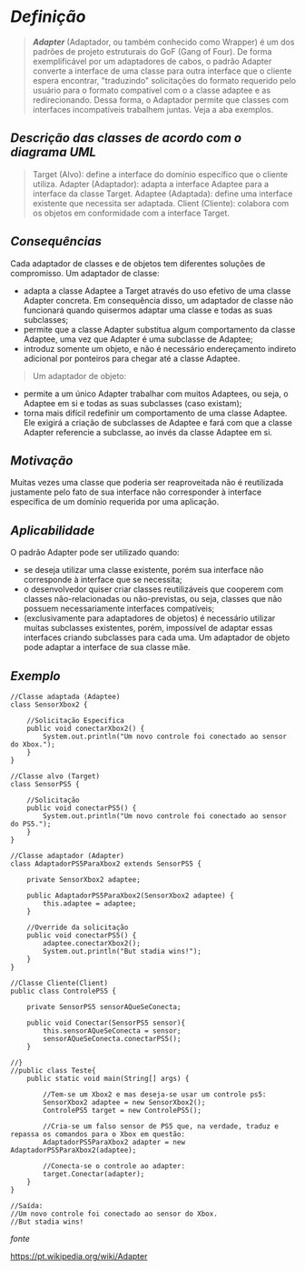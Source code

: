 # ***Definição***

> ***Adapter*** (Adaptador, ou também conhecido como Wrapper) é um dos padrões de projeto estruturais do GoF (Gang of Four). De forma exemplificável por um adaptadores de cabos, o padrão Adapter converte a interface de uma classe para outra interface que o cliente espera encontrar, "traduzindo" solicitações do formato requerido pelo usuário para o formato compatível com o a classe adaptee e as redirecionando. Dessa forma, o Adaptador permite que classes com interfaces incompatíveis trabalhem juntas. Veja a aba exemplos.

## ***Descrição das classes de acordo com o diagrama UML***

> Target (Alvo): define a interface do domínio específico que o cliente utiliza.
> Adapter (Adaptador): adapta a interface Adaptee para a interface da classe Target.
> Adaptee (Adaptada): define uma interface existente que necessita ser adaptada.
> Client (Cliente): colabora com os objetos em conformidade com a interface Target.

## ***Consequências***

Cada adaptador de classes e de objetos tem diferentes soluções de compromisso. Um adaptador de classe:

* adapta a classe Adaptee a Target através do uso efetivo de uma classe Adapter concreta. Em consequência disso, um adaptador de classe não funcionará quando quisermos adaptar uma classe e todas as suas subclasses;
* permite que a classe Adapter substitua algum comportamento da classe Adaptee, uma vez que Adapter é uma subclasse de Adaptee;
* introduz somente um objeto, e não é necessário endereçamento indireto adicional por ponteiros para chegar até a classe Adaptee.

> Um adaptador de objeto:

* permite a um único Adapter trabalhar com muitos Adaptees, ou seja, o Adaptee em si e todas as suas subclasses (caso existam);
* torna mais difícil redefinir um comportamento de uma classe Adaptee. Ele exigirá a criação de subclasses de Adaptee e fará com que a classe Adapter referencie a subclasse, ao invés da classe Adaptee em si.

## ***Motivação***
Muitas vezes uma classe que poderia ser reaproveitada não é reutilizada justamente pelo fato de sua interface não corresponder à interface específica de um domínio requerida por uma aplicação.

## ***Aplicabilidade***
O padrão Adapter pode ser utilizado quando:

* se deseja utilizar uma classe existente, porém sua interface não corresponde à interface que se necessita;
* o desenvolvedor quiser criar classes reutilizáveis que cooperem com classes não-relacionadas ou não-previstas, ou seja, classes que não possuem necessariamente interfaces compatíveis;
* (exclusivamente para adaptadores de objetos) é necessário utilizar muitas subclasses existentes, porém, impossível de adaptar essas interfaces criando subclasses para cada uma. Um adaptador de objeto pode adaptar a interface de sua classe mãe.

## ***Exemplo***

```java:
//Classe adaptada (Adaptee)
class SensorXbox2 {

    //Solicitação Especifica
    public void conectarXbox2() {
        System.out.println("Um novo controle foi conectado ao sensor do Xbox.");
    }
}

//Classe alvo (Target)
class SensorPS5 {

    //Solicitação
    public void conectarPS5() {
        System.out.println("Um novo controle foi conectado ao sensor do PS5.");
    }
}

//Classe adaptador (Adapter)
class AdaptadorPS5ParaXbox2 extends SensorPS5 {

    private SensorXbox2 adaptee;

    public AdaptadorPS5ParaXbox2(SensorXbox2 adaptee) {
        this.adaptee = adaptee;
    }

    //Override da solicitação
    public void conectarPS5() {
        adaptee.conectarXbox2();
        System.out.println("But stadia wins!");
    }
}

//Classe Cliente(Client)
public class ControlePS5 {

    private SensorPS5 sensorAQueSeConecta;
    
    public void Conectar(SensorPS5 sensor){
        this.sensorAQueSeConecta = sensor;
        sensorAQueSeConecta.conectarPS5();
    }

//}
//public class Teste{
    public static void main(String[] args) {
        
        //Tem-se um Xbox2 e mas deseja-se usar um controle ps5:
        SensorXbox2 adaptee = new SensorXbox2();
        ControlePS5 target = new ControlePS5();
        
        //Cria-se um falso sensor de PS5 que, na verdade, traduz e repassa os comandos para o Xbox em questão:
        AdaptadorPS5ParaXbox2 adapter = new AdaptadorPS5ParaXbox2(adaptee);
        
        //Conecta-se o controle ao adapter:
        target.Conectar(adapter);
    }
}

//Saída:
//Um novo controle foi conectado ao sensor do Xbox.
//But stadia wins!
```

*fonte*

https://pt.wikipedia.org/wiki/Adapter